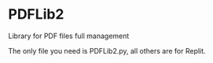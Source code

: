 # PDFLib2
Library for PDF files full management

The only file you need is PDFLib2.py, all others are for Replit.
